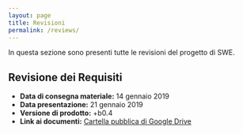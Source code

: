 ```yaml
---
layout: page
title: Revisioni
permalink: /reviews/
---
```



In questa sezione sono presenti tutte le revisioni del progetto di SWE.



## Revisione dei Requisiti 


- **Data di consegna materiale:** 14 gennaio 2019
- **Data presentazione:** 21 gennaio 2019
- **Versione di prodotto:** +b0.4
- **Link ai documenti:**  [Cartella pubblica di Google Drive](https://drive.google.com/open?id=17qt131a_wV08n1jLR0fiSS8FoROeKiSY)

